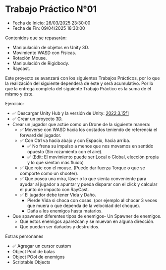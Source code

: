 # Trabajo Práctico N°01

- Fecha de Inicio: 26/03/2025 23:30:00
- Fecha de Fin: 09/04/2025 18:30:00

Contenidos que se repasarán:

- Manipulación de objetos en Unity 3D.
- Movimiento WASD con Físicas.
- Rotación Mouse.
- Manipulación de Rigidbody.
- Raycast.

Este proyecto se avanzará con los siguientes Trabajos Prácticos, por lo que la realización del siguiente
dependerá de éste y será acumulativo. Por lo que la entrega completa del siguiente Trabajo Práctico es la
suma de él mismo y éste.

Ejercicio:

- ✅ Descargar Unity Hub y la versión de Unity: [2022.3.15f1](https://unity.com/es/releases/editor/archive)
- ✅ Crear un proyecto 3D.
- Crear un jugador que actúe como un Drone de la siguiente manera:
  - ✅ Moverse con WASD hacia los costados teniendo de referencia el forward del jugador.
  - ✅ Con Ctrl va hacia abajo y con Espacio, hacia arriba.
    - ✅ No frena su impulso a menos que nos movamos en sentido opuesto (Sin rozamiento
    con el aire).
    - ✅ (Edit: El movimiento puede ser Local o Global, elección propia y lo que sientan más
    fluido)
  - ✅ Que rote con el mouse. (Puede dar fuerza Torque o que se comporte como un shooter).
  - ✅ Que posea una mira, láser o lo que sienta conveniente para ayudar al jugador a apuntar y
    pueda disparar con el click y calcular el punto de impacto con RayCast.
  - ✅ El jugador debe tener Vida y Daño.
    - Pierde Vida si choca con cosas. (por ejemplo al chocar 3 veces que muera o que
    dependa de la velocidad del choque).
    - Daña a los enemigos hasta matarlos.
- Que spawneen diferentes tipos de enemigos- Un Spawner de enemigos.
  - Que estos enemigos aparezcan y se muevan en alguna dirección.
  - Que puedan ser dañados y destruidos.

Extras personanes

- ✅ Agregar un cursor custom
- Object Pool de balas
- Object POol de enemigos
- Scriptable Objects
